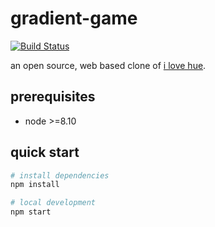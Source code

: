 gradient-game
===============

[![Build Status](https://travis-ci.com/c-bandy/gradient-game.svg?branch=master)](https://travis-ci.com/c-bandy/gradient-game)

an open source, web based clone of [i love hue](http://www.i-love-hue.com/).

prerequisites
--------

* node >=8.10

quick start
--------

```bash
# install dependencies
npm install

# local development
npm start
```
